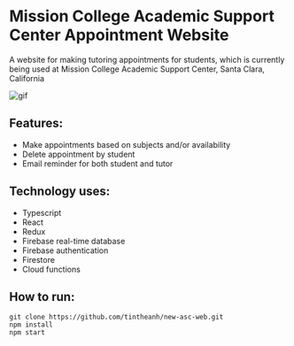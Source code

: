 # Mission College Academic Support Center Appointment Website
A website for making tutoring appointments for students, which is currently being used at Mission College Academic Support Center, Santa Clara, California

![gif](https://i.imgur.com/Uxsqokx.gif)

## Features:
* Make appointments based on subjects and/or availability
* Delete appointment by student
* Email reminder for both student and tutor

## Technology uses:
* Typescript
* React
* Redux
* Firebase real-time database
* Firebase authentication
* Firestore
* Cloud functions

## How to run:
```
git clone https://github.com/tintheanh/new-asc-web.git
npm install
npm start
```